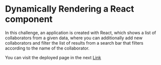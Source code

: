 # Dynamically Rendering a React component

In this challenge, an application is created with React, which shows a list of collaborators from a given data, where you can additionally add new collaborators and filter the list of results from a search bar that filters according to the name of the collaborator.

You can visit the deployed page in the next [Link](https://cheerful-mochi-02f66e.netlify.app/)